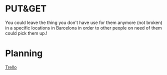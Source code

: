 # PUT&GET
You could leave the thing you don't have use for them anymore (not broken) in a specific locations in Barcelona in order to other people on need of them could pick them up.!
<!-- [](name-of-giphy.gif) -->

# Planning



[Trello](https://trello.com/b/RQLtBUhu/final-project)
